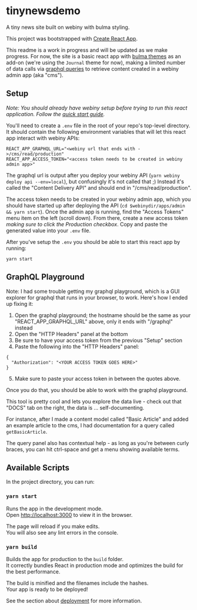 # tinynewsdemo

A tiny news site built on webiny with bulma styling.

This project was bootstrapped with [Create React App](https://github.com/facebook/create-react-app).

This readme is a work in progress and will be updated as we make progress. For now, the site is a basic react app with [bulma themes](https://jenil.github.io/bulmaswatch/) as an add-on (we're using the `Journal` theme for now), making a limited number of data calls via [graphql queries](https://github.com/news-catalyst/webiny-tinynewsdemo/blob/develop/src/graphql/queries.js) to retrieve content created in a webiny admin app (aka "cms").

## Setup

_Note: You should already have webiny setup before trying to run this react application. Follow the [quick start guide](https://docs.webiny.com/docs/get-started/quick-start)._

You'll need to create a `.env` file in the root of your repo's top-level directory. It should contain the following environment variables that will let this react app interact with webiny APIs:

```
REACT_APP_GRAPHQL_URL="<webiny url that ends with ->/cms/read/production"
REACT_APP_ACCESS_TOKEN="<access token needs to be created in webiny admin app>"
```

The graphql url is output after you deploy your webiny API (`yarn webiny deploy api --env=local`), but confusingly it's not called that ;) Instead it's called the "Content Delivery API" and should end in "/cms/read/production".

The access token needs to be created in your webiny admin app, which you should have started up after deploying the API (`cd $webinydir/apps/admin && yarn start`). Once the admin app is running, find the "Access Tokens" menu item on the left (scroll down). From there, create a new access token *making sure to click the Production checkbox*. Copy and paste the generated value into your `.env` file.

After you've setup the `.env` you should be able to start this react app by running:

```
yarn start
```

## GraphQL Playground

Note: I had some trouble getting my graphql playground, which is a GUI explorer for graphql that runs in your browser, to work. Here's how I ended up fixing it:

1. Open the graphql playground; the hostname should be the same as your "REACT_APP_GRAPHQL_URL" above, only it ends with "/graphql" instead
2. Open the "HTTP Headers" panel at the bottom
3. Be sure to have your access token from the previous "Setup" section
4. Paste the following into the "HTTP Headers" panel:
```
{
  "Authorization": "<YOUR ACCESS TOKEN GOES HERE>"
}
```
5. Make sure to paste your access token in between the quotes above.

Once you do that, you should be able to work with the graphql playground. 

This tool is pretty cool and lets you explore the data live - check out that "DOCS" tab on the right, the data is ... self-documenting.

For instance, after I made a content model called "Basic Article" and added an example article to the cms, I had documentation for a query called `getBasicArticle`.

The query panel also has contextual help - as long as you're between curly braces, you can hit ctrl-space and get a menu showing available terms.


## Available Scripts

In the project directory, you can run:

### `yarn start`

Runs the app in the development mode.<br />
Open [http://localhost:3000](http://localhost:3000) to view it in the browser.

The page will reload if you make edits.<br />
You will also see any lint errors in the console.

### `yarn build`

Builds the app for production to the `build` folder.<br />
It correctly bundles React in production mode and optimizes the build for the best performance.

The build is minified and the filenames include the hashes.<br />
Your app is ready to be deployed!

See the section about [deployment](https://facebook.github.io/create-react-app/docs/deployment) for more information.

